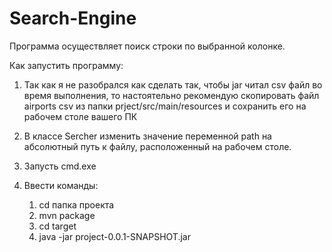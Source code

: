 # Search-Engine
Программа осуществляет поиск строки по выбранной колонке.

Как запустить программу:

1. Так как я не разобрался как сделать так, чтобы jar читал csv файл во время выполнения, 
то настоятельно рекомендую скопировать файл airports csv из папки prject/src/main/resources и сохранить его на рабочем столе вашего ПК

2. В классе Sercher изменить значение переменной path на абсолютный путь к файлу, расположенный на рабочем столе.

3. Запусть cmd.exe

4. Ввести команды: 
   1) cd папка проекта
   2) mvn package
   3) cd target
   4) java -jar project-0.0.1-SNAPSHOT.jar
